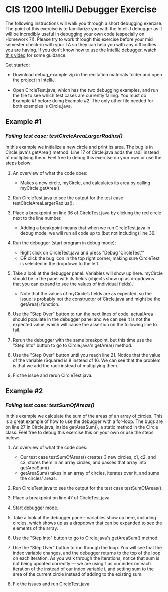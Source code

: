 # CIS 1200 IntelliJ Debugger Exercise
The following instructions will walk you through a short debugging exercise. The point of this exercise is to familiarize you with the IntelliJ debugger as it will be incredibly useful in debugging your own code (especially on Homework 7!). Please try to work through this exercise before your mid semester check-in with your TA so they can help you with any difficulties you are having.
If you don't know how to use the IntelliJ debugger, watch [this video](https://www.youtube.com/watch?v=1bCgzjatcr4) for some guidance.

Get started:

* Download debug_example.zip in the recitation materials folder and open the project in IntelliJ.

* Open CircleTest.java, which has the two debugging examples, and run the file to see which test cases are currently failing. You must do Example #1 before doing Example #2. The only other file needed for both examples is Circle.java.

## Example #1
### *Failing test case: testCircleAreaLargerRadius()*
In this example we initialize a new circle and print its area. The bug is in Circle.java's getArea() method. Line 17 of Circle.java adds the radii instead of multiplying them. Feel free to debug this exercise on your own or use the steps below:

1. An overview of what the code does:
    * Makes a new circle, myCircle, and calculates its area by calling myCircle.getArea()

2. Run CircleTest.java to see the output for the test case testCircleAreaLargerRadius().

3. Place a breakpoint on line 36 of CircleTest.java by clicking the red circle next to the line number.
    * Adding a breakpoint means that when we run CircleTest.java in debug mode, we will run all code up to (but not including) line 36.

4. Run the debugger (start program in debug mode):
    * Right click on CircleTest.java and press "Debug 'CircleTest'"
    * OR click the bug icon  in the top right corner, making sure CircleTest is selected in the dropdown to the left.

5. Take a look at the debugger panel. Variables will show up here. myCircle should be in the panel with its fields (objects show up as dropdowns that you can expand to see the values of individual fields).
    * Note that the values of myCircle’s fields are as expected, so the issue is probably not the constructor of Circle.java and might be the getArea() function.

6. Use the "Step Over" button to run the next lines of code. actualArea should populate in the debugger panel and we can see it is not the expected value, which will cause the assertion on the following line to fail.

7. Rerun the debugger with the same breakpoint, but this time use the "Step Into" button to go to Circle.java's getArea() method.

8. Use the "Step Over" button until you reach line 21. Notice that the value of the variable rSquared is 8 instead of 16. We can see that the problem is that we add the radii instead of multiplying them.

9. Fix the issue and rerun CircleTest.java.

## Example #2
### *Failing test case: testSumOfAreas()*
In this example we calculate the sum of the areas of an array of circles. This is a great example of how to use the debugger with a for-loop. The bugs are on line 27 in Circle.java, inside getAreaSum(), a static method in the Circle class. Feel free to debug this exercise this on your own or use the steps below:

1. An overview of what the code does:
    * Our test case testSumOfAreas() creates 3 new circles, c1, c2, and c3, stores them in an array circles, and passes that array into getAreaSum()
    * getAreaSum() takes in an array of circles, iterates over it, and sums the circles' areas.

2. Run CircleTest.java to see the output for the test case testSumOfAreas().

3. Place a breakpoint on line 47 of CircleTest.java.

4. Start debugger mode.

5. Take a look at the debugger pane – variables show up here, including circles, which shows up as a dropdown that can be expanded to see the elements of the array.

6. Use the "Step Into" button to go to Circle.java's getAreaSum() method.

7. Use the "Step Over" button to run through the loop. You will see that the index variable changes, and the debugger returns to the top of the loop on each iteration. As you walk through the iterations, notice that sum is not being updated correctly — we are using 1 as our index on each iteration of the instead of our index variable i, and setting sum to the area of the current circle instead of adding to the existing sum.

8. Fix the issues and run CircleTest.java.